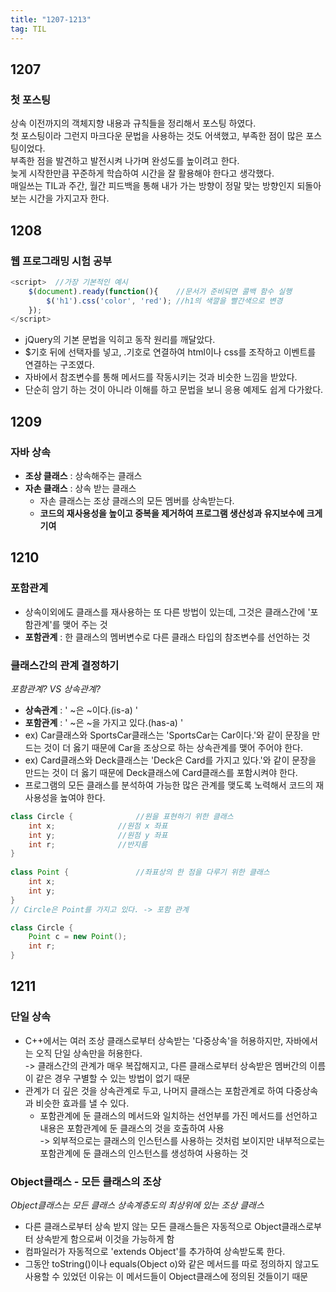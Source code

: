 ```yaml
---
title: "1207-1213"
tag: TIL
---
```

## 1207
### 첫 포스팅
상속 이전까지의 객체지향 내용과 규칙들을 정리해서 포스팅 하였다.  
첫 포스팅이라 그런지 마크다운 문법을 사용하는 것도 어색했고, 부족한 점이 많은 포스팅이었다.  
부족한 점을 발견하고 발전시켜 나가며 완성도를 높이려고 한다.  
늦게 시작한만큼 꾸준하게 학습하여 시간을 잘 활용해야 한다고 생각했다.  
매일쓰는 TIL과 주간, 월간 피드백을 통해 내가 가는 방향이 정말 맞는 방향인지 되돌아 보는 시간을 가지고자 한다.

## 1208
### 웹 프로그래밍 시험 공부   
```javascript
<script>  //가장 기본적인 예시
    $(document).ready(function(){    //문서가 준비되면 콜백 함수 실행
        $('h1').css('color', 'red'); //h1의 색깔을 빨간색으로 변경
    });
</script>
```
* jQuery의 기본 문법을 익히고 동작 원리를 깨달았다. 
* $기호 뒤에 선택자를 넣고, .기호로 연결하여 html이나 css를 조작하고 이벤트를 연결하는 구조였다.
* 자바에서 참조변수를 통해 메서드를 작동시키는 것과 비슷한 느낌을 받았다.
* 단순히 암기 하는 것이 아니라 이해를 하고 문법을 보니 응용 예제도 쉽게 다가왔다.

## 1209
### 자바 상속
* **조상 클래스** : 상속해주는 클래스  
* **자손 클래스** : 상속 받는 클래스  
    * 자손 클래스는 조상 클래스의 모든 멤버를 상속받는다.  
    * **코드의 재사용성을 높이고 중복을 제거하여 프로그램 생산성과 유지보수에 크게 기여**

## 1210
### 포함관계
* 상속이외에도 클래스를 재사용하는 또 다른 방법이 있는데, 그것은 클래스간에 '포함관계'를 맺어 주는 것  
* **포함관계** : 한 클래스의 멤버변수로 다른 클래스 타입의 참조변수를 선언하는 것  

### 클래스간의 관계 결정하기
_포함관계? VS 상속관계?_
* **상속관계** : ' ~은 ~이다.(is-a) '  
* **포함관계** : ' ~은 ~을 가지고 있다.(has-a) '  
* ex) Car클래스와 SportsCar클래스는 'SportsCar는 Car이다.'와 같이 문장을 만드는 것이 더 옳기 때문에 Car을 조상으로 하는 상속관계를 맺어 주어야 한다.
* ex) Card클래스와 Deck클래스는 'Deck은 Card를 가지고 있다.'와 같이 문장을 만드는 것이 더 옳기 때문에 Deck클래스에 Card클래스를 포함시켜야 한다.
* 프로그램의 모든 클래스를 분석하여 가능한 많은 관계를 맺도록 노력해서 코드의 재사용성을 높여야 한다.


```java
class Circle {				//원을 표현하기 위한 클래스
	int x;				//원점 x 좌표
	int y;				//원점 y 좌표
	int r;				//반지름
}
	
class Point {				//좌표상의 한 점을 다루기 위한 클래스
	int x;
	int y;
}
// Circle은 Point를 가지고 있다. -> 포함 관계

class Circle {
	Point c = new Point();
	int r;
}
```

## 1211
### 단일 상속
* C++에서는 여러 조상 클래스로부터 상속받는 '다중상속'을 허용하지만, 자바에서는 오직 단일 상속만을 허용한다.  
-> 클래스간의 관계가 매우 복잡해지고, 다른 클래스로부터 상속받은 멤버간의 이름이 같은 경우 구별할 수 있는 방법이 없기 때문
* 관계가 더 깊은 것을 상속관계로 두고, 나머지 클래스는 포함관계로 하여 다중상속과 비슷한 효과를 낼 수 있다. 
	* 포함관계에 둔 클래스의 메서드와 일치하는 선언부를 가진 메서드를 선언하고 내용은 포함관계에 둔 클래스의 것을 호출하여 사용  
	-> 외부적으로는 클래스의 인스턴스를 사용하는 것처럼 보이지만 내부적으로는 포함관계에 둔 클래스의 인스턴스를 생성하여 사용하는 것

### Object클래스 - 모든 클래스의 조상
*Object클래스는 모든 클래스 상속계층도의 최상위에 있는 조상 클래스*
* 다른 클래스로부터 상속 받지 않는 모든 클래스들은 자동적으로 Object클래스로부터 상속받게 함으로써 이것을 가능하게 함
* 컴파일러가 자동적으로 'extends Object'를 추가하여 상속받도록 한다.
* 그동안 toString()이나 equals(Object o)와 같은 메서드를 따로 정의하지 않고도 사용할 수 있었던 이유는 이 메서드들이 Object클래스에 정의된 것들이기 때문
